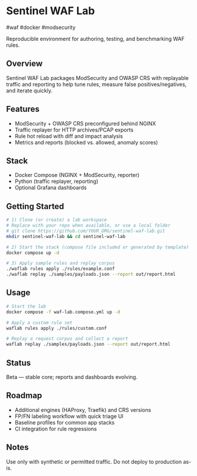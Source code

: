 # Sentinel WAF Lab

<p><span class="badge">#waf</span> <span class="badge">#docker</span> <span class="badge">#modsecurity</span></p>

Reproducible environment for authoring, testing, and benchmarking WAF rules.

## Overview

Sentinel WAF Lab packages ModSecurity and OWASP CRS with replayable traffic and reporting to help tune rules, measure false positives/negatives, and iterate quickly.

## Features

- ModSecurity + OWASP CRS preconfigured behind NGINX
- Traffic replayer for HTTP archives/PCAP exports
- Rule hot reload with diff and impact analysis
- Metrics and reports (blocked vs. allowed, anomaly scores)

## Stack

- Docker Compose (NGINX + ModSecurity, reporter)
- Python (traffic replayer, reporting)
- Optional Grafana dashboards

## Getting Started

```bash
# 1) Clone (or create) a lab workspace
# Replace with your repo when available, or use a local folder
# git clone https://github.com/YOUR_ORG/sentinel-waf-lab.git
mkdir sentinel-waf-lab && cd sentinel-waf-lab

# 2) Start the stack (compose file included or generated by template)
docker compose up -d

# 3) Apply sample rules and replay corpus
./waflab rules apply ./rules/example.conf
./waflab replay ./samples/payloads.json --report out/report.html
```

## Usage

```bash
# Start the lab
docker compose -f waf-lab.compose.yml up -d

# Apply a custom rule set
waflab rules apply ./rules/custom.conf

# Replay a request corpus and collect a report
waflab replay ./samples/payloads.json --report out/report.html
```

## Status

Beta — stable core; reports and dashboards evolving.

## Roadmap

- Additional engines (HAProxy, Traefik) and CRS versions
- FP/FN labeling workflow with quick triage UI
- Baseline profiles for common app stacks
- CI integration for rule regressions

## Notes

Use only with synthetic or permitted traffic. Do not deploy to production as-is.
